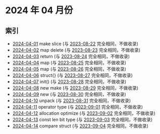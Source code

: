 # 2024 年 04 月份

## 索引

- [2024-04-01](#) make slice (与 [2023-08-22](../../2023/08/22/README.md) 完全相同，不做收录)
- [2024-04-02](#) map delete (与 [2023-08-23](../../2023/08/23/README.md) 完全相同，不做收录)
- [2024-04-03](#) return (与 [2023-08-24](../../2023/08/24/README.md) 完全相同，不做收录)
- [2024-04-04](#) map (与 [2023-08-25](../../2023/08/25/README.md) 完全相同，不做收录)
- [2024-04-05](#) map (与 [2023-08-26](../../2023/08/26/README.md) 完全相同，不做收录)
- [2024-04-06](#) struct{} (与 [2023-08-27](../../2023/08/27/README.md) 完全相同，不做收录)
- [2024-04-07](#) init() (与 [2023-08-28](../../2023/08/28/README.md) 完全相同，不做收录)
- [2024-04-08](#) new make (与 [2023-08-29](../../2023/08/29/README.md) 完全相同，不做收录)
- [2024-04-09](#) new (与 [2023-08-30](../../2023/08/30/README.md) 完全相同，不做收录)
- [2024-04-10](#) unpack (与 [2023-08-31](../../2023/08/31/README.md) 完全相同，不做收录)
- [2024-04-11](#) operator type (与 [2023-09-01](../../2023/09/01/README.md) 完全相同，不做收录)
- [2024-04-12](#) allocation optimize (与 [2023-09-02](../../2023/09/02/README.md) 完全相同，不做收录)
- [2024-04-13](#) const len bit type (与 [2023-09-03](../../2023/09/03/README.md) 完全相同，不做收录)
- [2024-04-14](#) compare struct (与 [2023-09-04](../../2023/09/04/README.md) 完全相同，不做收录)
